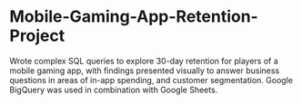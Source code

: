 # Mobile-Gaming-App-Retention-Project
Wrote complex SQL queries to explore 30-day retention for players of a mobile gaming app, with findings presented visually to answer business questions in areas of in-app spending, and customer segmentation. Google BigQuery was used in combination with Google Sheets.
